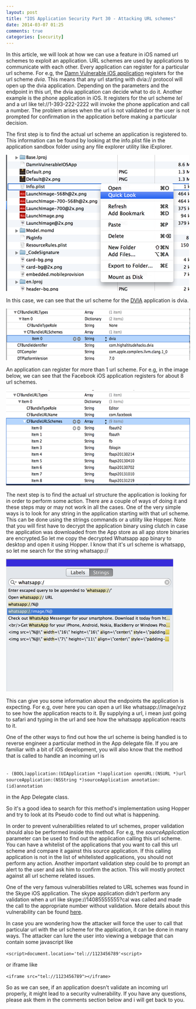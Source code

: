 ```yaml
---
layout: post
title: "IOS Application Security Part 30 - Attacking URL schemes"
date: 2014-03-07 01:25
comments: true
categories: [security]
---
```


<p>In this article, we will look at how we can use a feature in iOS named url schemes to exploit an application. URL schemes are used by applications to communicate with each other. Every application can register for a particular url scheme. For e.g, the <a href="http://damnvulnerableiosapp.com">Damn Vulnerable iOS application</a> registers for the url scheme <i>dvia</i>. This means that any url starting with dvia:// protocol will open up the dvia application. Depending on the parameters and the endpoint in this url, the dvia application can decide what to do it. Another example is the phone application in iOS. It registers for the url scheme <i>tel</i> and a url like tel://1-393-222-2222 will invoke the phone application and call a number. The problem arises when the url is not validated or the user is not prompted for confirmation in the application before making a particular decision. </p>

<p>The first step is to find the actual url scheme an application is registered to. This information can be found by looking at the info.plist file in the application sandbox folder using any file explorer utility like iExplorer.</p>

<img src="/images/posts/ios30/2.png" width="502" height="372" alt="2">

<!-- more -->


<p>In this case, we can see that the url scheme for the <a href="http://damnvulnerableiosapp.com">DVIA</a> application is dvia.</p>

<img src="/images/posts/ios30/1.png" width="603" height="141" alt="1">

<p>An application can register for more than 1 url scheme. For e.g, in the image below, we can see that the Facebook iOS application registers for about 8 url schemes.</p>

<img src="/images/posts/ios30/3.png" width="600" height="260" alt="3">

<p>The next step is to find the actual url structure the application is looking for in order to perform some action. There are a couple of ways of doing it and these steps may or may not work in all the cases. One of the very simple ways is to look for any string in the application starting with that url scheme. This can be done using the strings commands or a utility like Hopper. Note that you will first have to decrypt the application binary using clutch in case the application was downloaded from the App store as all app store binaries are encrypted.So let me copy the decrypted Whatsapp app binary to desktop and open it using Hopper. I know that it's url scheme is whatsapp, so let me search for the string whatsapp://</p>

<img src="/images/posts/ios30/4.png" width="458" height="362" alt="4">

<p>This can give you some information about the endpoints the application is expecting. For e.g, over here you can open a url like whatsapp://image/xyz to see how the application reacts to it. By supplying a url, i mean just going to safari and typing in the url and see how the whatsapp application reacts to it.</p>

<p>One of the other ways to find out how the url scheme is being handled is to reverse engineer a particular method in the App delegate file. If you are familiar with a bit of iOS development, you will also know that the method that is called to handle an incoming url is</p>

<code>
- (BOOL)application:(UIApplication *)application openURL:(NSURL *)url sourceApplication:(NSString *)sourceApplication annotation:(id)annotation
</code>

<p>in the App Delegate class.</p>

<p>So it's a good idea to search for this method's implementation using Hopper and try to look at its Pseudo code to find out what is happening. </p>


<p>In order to prevent vulnerabilities related to url schemes, proper validation should also be performed inside this method. For e.g, the <i>sourceApplication</i> parameter can be used to find out the application calling this url scheme. You can have a whitelist of the applications that you want to call this url scheme and compare it against this source application. If this calling application is not in the list of whitelisted applications, you should not perform any action. Another important validation step could be to prompt an alert to the user and ask him to confirm the action. This will mostly protect against all url scheme related issues.</p>

<p>One of the very famous vulnerabilities related to URL schemes was found in the Skype iOS application. The skype application didn't perform any validation when a url like skype://14085555555?cal was called and made the call to the appropriate number without validation. More details about this vulnerability can be found <a href="http://software-security.sans.org/blog/2010/11/08/insecure-handling-url-schemes-apples-ios/">here</a>.</p>

<p>In case you are wondering how the attacker will force the user to call that particular url with the url scheme for the application, it can be done in many ways. The attacker can lure the user into viewing a webpage that can contain some javascript like</p>

<code>&lt;script&gt;document.location='tel://1123456789'&lt;script&gt;</code>

<p>or iframe like </p>

<code>&lt;iframe src="tel://1123456789"&gt;&lt;/iframe&gt;</code>

<p>So as we can see, if an application doesn't validate an incoming url properly, it might lead to a security vulnerability. If you have any questions, please ask them in the comments section below and i will get back to you.</p>